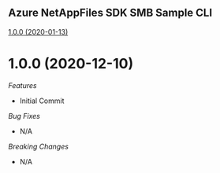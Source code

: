 ## Azure NetAppFiles SDK SMB Sample CLI

[1.0.0 (2020-01-13)](#1.0.0 (2020-01-13))
# 1.0.0 (2020-12-10)

*Features*
* Initial Commit

*Bug Fixes*
* N/A

*Breaking Changes*
* N/A
